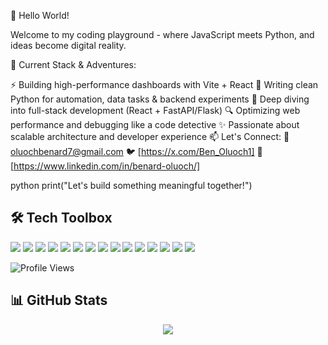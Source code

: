 👋 Hello World!

Welcome to my coding playground - where JavaScript meets Python, and ideas become digital reality.

🚀 Current Stack & Adventures:

⚡ Building high-performance dashboards with Vite + React
🐍 Writing clean Python for automation, data tasks & backend experiments
🌱 Deep diving into full-stack development (React + FastAPI/Flask)
🔍 Optimizing web performance and debugging like a code detective
✨ Passionate about scalable architecture and developer experience
📫 Let's Connect:
📧 oluochbenard7@gmail.com
🐦 [https://x.com/Ben_Oluoch1]
💼 [https://www.linkedin.com/in/benard-oluoch/]

python
print("Let's build something meaningful together!") 

## 🛠 Tech Toolbox
<p align="left">
  <img src="https://img.shields.io/badge/React-20232A?style=flat&logo=react&logoColor=61DAFB" />
  <img src="https://img.shields.io/badge/Vite-646CFF?style=flat&logo=vite&logoColor=white" />
  <img src="https://img.shields.io/badge/JavaScript-F7DF1E?style=flat&logo=javascript&logoColor=black" />
  <img src="https://img.shields.io/badge/TypeScript-3178C6?style=flat&logo=typescript&logoColor=white" />
  <img src="https://img.shields.io/badge/Git-F05032?style=flat&logo=git&logoColor=white" />
  <img src="https://img.shields.io/badge/GitHub-181717?style=flat&logo=github&logoColor=white" />
  <img src="https://img.shields.io/badge/Node.js-339933?style=flat&logo=node.js&logoColor=white" />
  <img src="https://img.shields.io/badge/Axios-5A29E4?style=flat&logo=axios&logoColor=white" />
  <img src="https://img.shields.io/badge/HTML5-E34F26?style=flat&logo=html5&logoColor=white" />
  <img src="https://img.shields.io/badge/CSS3-1572B6?style=flat&logo=css3&logoColor=white" />
  <img src="https://img.shields.io/badge/Python-1572B6?style=flat&logo=css3&logoColor=white" />
  <img src="https://img.shields.io/badge/Vercel-1572B6?style=flat&logo=css3&logoColor=white" />
  <img src="https://img.shields.io/badge/Netlify-1572B6?style=flat&logo=css3&logoColor=white" />
  <img src="https://img.shields.io/badge/Next.js-1572B6?style=flat&logo=css3&logoColor=white" />
  <img src="https://img.shields.io/badge/Firebase-1572B6?style=flat&logo=css3&logoColor=white" />
  
  
</p>

![Profile Views](https://komarev.com/ghpvc/?username=OluochBen&color=blue)

## 📊 GitHub Stats
<p align="center">
  <img src="https://github-readme-stats.vercel.app/api?username=OluochBen&show_icons=true&theme=radical" />
</p>

